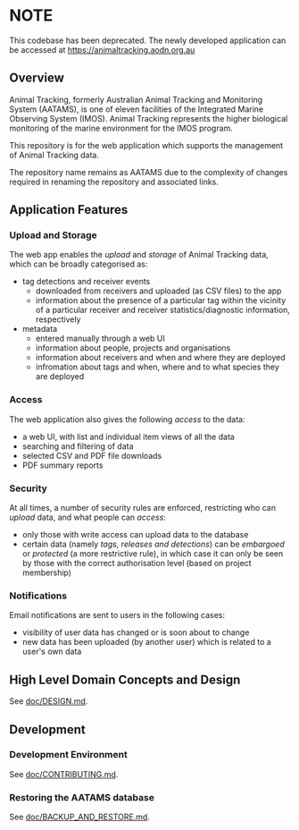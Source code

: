 # NOTE
This codebase has been deprecated. The newly developed application can be accessed at https://animaltracking.aodn.org.au

## Overview
Animal Tracking, formerly Australian Animal Tracking and Monitoring System (AATAMS), is one of eleven facilities of the Integrated Marine Observing System (IMOS). Animal Tracking represents the higher biological monitoring of the marine environment for the IMOS program.

This repository is for the web application which supports the management of Animal Tracking data.

The repository name remains as AATAMS due to the complexity of changes required in renaming the repository and associated links.

## Application Features

### Upload and Storage
The web app enables the *upload* and *storage* of Animal Tracking data, which can be broadly categorised as:

* tag detections and receiver events
  * downloaded from receivers and uploaded (as CSV files) to the app
  * information about the presence of a particular tag within the vicinity of a particular receiver and receiver statistics/diagnostic information, respectively
* metadata
  * entered manually through a web UI
  * information about people, projects and organisations
  * information about receivers and when and where they are deployed
  * infromation about tags and when, where and to what species they are deployed

### Access
The web application also gives the following *access* to the data:

* a web UI, with list and individual item views of all the data
* searching and filtering of data
* selected CSV and PDF file downloads
* PDF summary reports

### Security
At all times, a number of security rules are enforced, restricting who can *upload* data, and what people can *access*:

* only those with write access can upload data to the database
* certain data (namely *tags, releases and detections*) can be *embargoed* or *protected* (a more restrictive rule), in which case it can only be seen by those with the correct authorisation level (based on project membership)

### Notifications
Email notifications are sent to users in the following cases:

* visibility of user data has changed or is soon about to change
* new data has been uploaded (by another user) which is related to a user's own data


## High Level Domain Concepts and Design
See [doc/DESIGN.md](doc/DESIGN.md).

## Development

### Development Environment
See [doc/CONTRIBUTING.md](doc/CONTRIBUTING.md).

### Restoring the AATAMS database
See [doc/BACKUP_AND_RESTORE.md](doc/BACKUP_AND_RESTORE.md).
